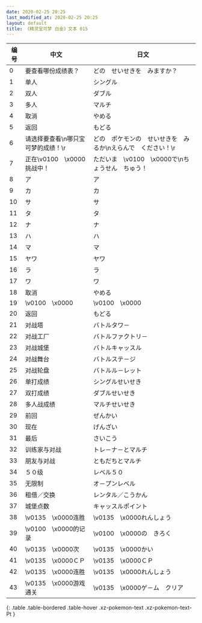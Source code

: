 ```yaml
---
date: 2020-02-25 20:25
last_modified_at: 2020-02-25 20:25
layout: default
title: 《精灵宝可梦 白金》文本 015
---
```

| 编号 | 中文 | 日文 |
| ---- | ---- | ---- |
| 0 | 要查看哪份成绩表？ | どの　せいせきを　みますか？ |
| 1 | 单人 | シングル |
| 2 | 双人 | ダブル |
| 3 | 多人 | マルチ |
| 4 | 取消 | やめる |
| 5 | 返回 | もどる |
| 6 | 请选择要查看\n哪只宝可梦的成绩！\r | どの　ポケモンの　せいせきを　みるか\nえらんで　ください！\r |
| 7 | 正在\v0100　\x0000挑战中！ | ただいま　\v0100　\x0000で\nちょうせん　ちゅう！ |
| 8 | ア | ア |
| 9 | カ | カ |
| 10 | サ | サ |
| 11 | タ | タ |
| 12 | ナ | ナ |
| 13 | ハ | ハ |
| 14 | マ | マ |
| 15 | ヤワ | ヤワ |
| 16 | ラ | ラ |
| 17 | ワ | ワ |
| 18 | 取消 | やめる |
| 19 | \v0100　\x0000 | \v0100　\x0000 |
| 20 | 返回 | もどる |
| 21 | 对战塔 | バトルタワ－ |
| 22 | 对战工厂 | バトルファクトリ－ |
| 23 | 对战城堡 | バトルキャッスル |
| 24 | 对战舞台 | バトルステ－ジ |
| 25 | 对战轮盘 | バトルル－レット |
| 26 | 单打成绩 | シングルせいせき |
| 27 | 双打成绩 | ダブルせいせき |
| 28 | 多人战成绩 | マルチせいせき |
| 29 | 前回 | ぜんかい |
| 30 | 现在 | げんざい |
| 31 | 最后 | さいこう |
| 32 | 训练家与对战 | トレ－ナ－とマルチ |
| 33 | 朋友与对战 | ともだちとマルチ |
| 34 | ５０级 | レベル５０ |
| 35 | 无限制 | オ－プンレベル |
| 36 | 租借／交换 | レンタル／こうかん |
| 37 | 城堡点数 | キャッスルポイント |
| 38 | \v0135　\x0000连胜 | \v0135　\x0000れんしょう |
| 39 | \v0100　\x0000的记录 | \v0100　\x0000の　きろく |
| 40 | \v0135　\x0000次 | \v0135　\x0000かい |
| 41 | \v0135　\x0000ＣＰ | \v0135　\x0000ＣＰ |
| 42 | \v0135　\x0000连胜 | \v0135　\x0000れんしょう |
| 43 | \v0135　\x0000游戏通关 | \v0135　\x0000ゲ－ム　クリア |
{: .table .table-bordered .table-hover .xz-pokemon-text .xz-pokemon-text-Pt }